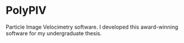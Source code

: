 # PolyPIV
Particle Image Velocimetry software. I developed this award-winning software for my undergraduate thesis.
